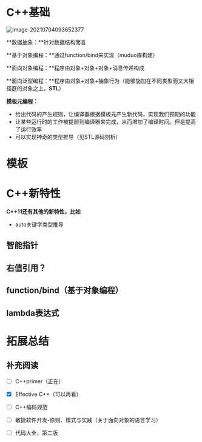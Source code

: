 # C++基础

![image-20210704093652377](跟我一起学C++NOTES.assets/image-20210704093652377.png)

**数据抽象：**针对数据结构而言

**基于对象编程：**通过function/bind来实现（muduo库构建）

**面向对象编程：**程序由对象+对象+对象+消息传递构成

**面向泛型编程：**程序由对象+对象+抽象行为（能够施加在不同类型而又大相径庭的对象之上，**STL**）

**模板元编程：**

- 给出代码的产生规则，让编译器根据模板元产生新代码，实现我们预期的功能
- 让某些运行时的工作被提前到编译器来完成，从而增加了编译时间。但是提高了运行效率
- 可以实现神奇的类型推导（见STL源码剖析）

# 模板

# C++新特性

**C++11还有其他的新特性，比如**

- auto关键字类型推导

## 智能指针

## 右值引用？

## function/bind（基于对象编程）

## lambda表达式

# 拓展总结

## 补充阅读

- [ ] C++primer（正在）
- [x] Effective C++（可以再看）
- [ ] C++编码规范
- [ ] 敏捷软件开发-原则、模式与实践（关于面向对象的语言学习）
- [ ] 代码大全，第二版

